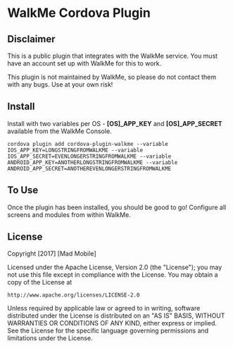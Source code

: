 # WalkMe Cordova Plugin

## Disclaimer

This is a public plugin that integrates with the WalkMe service. You must have an account set up with WalkMe for this to work.

This plugin is not maintained by WalkMe, so please do not contact them with any bugs. Use at your own risk!

## Install

Install with two variables per OS - **[OS]_APP_KEY** and **[OS]_APP_SECRET** available from the WalkMe Console. 

`cordova plugin add cordova-plugin-walkme --variable IOS_APP_KEY=LONGSTRINGFROMWALKME --variable IOS_APP_SECRET=EVENLONGERSTRINGFROMWALKME --variable ANDROID_APP_KEY=ANOTHERLONGSTRINGFROMWALKME --variable ANDROID_APP_SECRET=ANOTHEREVENLONGERSTRINGFROMWALKME`

## To Use

Once the plugin has been installed, you should be good to go! Configure all screens and modules from within WalkMe.

## License

Copyright [2017] [Mad Mobile]

Licensed under the Apache License, Version 2.0 (the "License");
you may not use this file except in compliance with the License.
You may obtain a copy of the License at

    http://www.apache.org/licenses/LICENSE-2.0

Unless required by applicable law or agreed to in writing, software
distributed under the License is distributed on an "AS IS" BASIS,
WITHOUT WARRANTIES OR CONDITIONS OF ANY KIND, either express or implied.
See the License for the specific language governing permissions and
limitations under the License.
